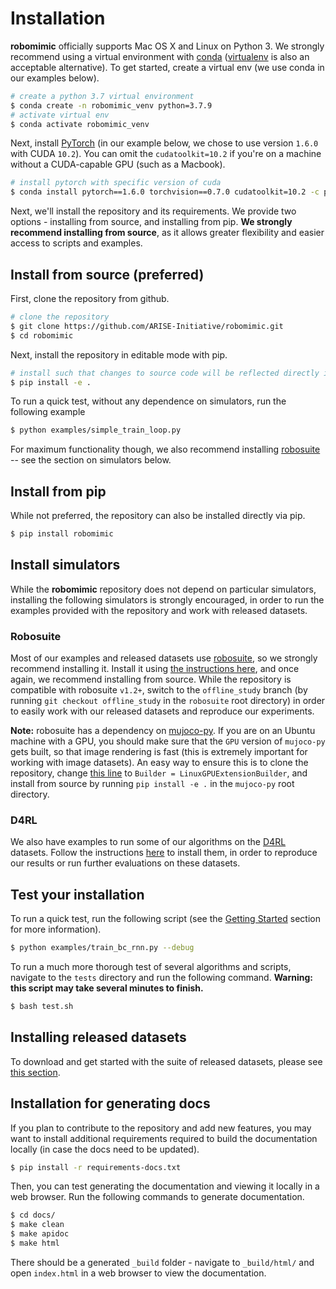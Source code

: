 # Installation

**robomimic** officially supports Mac OS X and Linux on Python 3. We strongly recommend using a virtual environment with [conda](https://www.anaconda.com/products/individual) ([virtualenv](https://virtualenv.pypa.io/en/latest/) is also an acceptable alternative). To get started, create a virtual env (we use conda in our examples below).

```sh
# create a python 3.7 virtual environment
$ conda create -n robomimic_venv python=3.7.9
# activate virtual env
$ conda activate robomimic_venv
```

Next, install [PyTorch](https://pytorch.org/) (in our example below, we chose to use version `1.6.0` with CUDA `10.2`). You can omit the `cudatoolkit=10.2` if you're on a machine without a CUDA-capable GPU (such as a Macbook).

```sh
# install pytorch with specific version of cuda
$ conda install pytorch==1.6.0 torchvision==0.7.0 cudatoolkit=10.2 -c pytorch
```

Next, we'll install the repository and its requirements. We provide two options - installing from source, and installing from pip. **We strongly recommend installing from source**, as it allows greater flexibility and easier access to scripts and examples.

## Install from source (preferred)

First, clone the repository from github.

```sh
# clone the repository
$ git clone https://github.com/ARISE-Initiative/robomimic.git
$ cd robomimic
```

Next, install the repository in editable mode with pip.

```sh
# install such that changes to source code will be reflected directly in the installation
$ pip install -e .
```

To run a quick test, without any dependence on simulators, run the following example

```sh
$ python examples/simple_train_loop.py
```

For maximum functionality though, we also recommend installing [robosuite](https://robosuite.ai/) -- see the section on simulators below.

## Install from pip

While not preferred, the repository can also be installed directly via pip.

```sh
$ pip install robomimic
```

## Install simulators

While the **robomimic** repository does not depend on particular simulators, installing the following simulators is strongly encouraged, in order to run the examples provided with the repository and work with released datasets.

### Robosuite

Most of our examples and released datasets use [robosuite](https://robosuite.ai/), so we strongly recommend installing it. Install it using [the instructions here](https://robosuite.ai/docs/installation.html), and once again, we recommend installing from source. While the repository is compatible with robosuite `v1.2+`, switch to the `offline_study` branch (by running `git checkout offline_study` in the `robosuite` root directory) in order to easily work with our released datasets and reproduce our experiments.

**Note:** robosuite has a dependency on [mujoco-py](https://github.com/openai/mujoco-py). If you are on an Ubuntu machine with a GPU, you should make sure that the `GPU` version of `mujoco-py` gets built, so that image rendering is fast (this is extremely important for working with image datasets). An easy way to ensure this is to clone the repository, change [this line](https://github.com/openai/mujoco-py/blob/4830435a169c1f3e3b5f9b58a7c3d9c39bdf4acb/mujoco_py/builder.py#L74) to `Builder = LinuxGPUExtensionBuilder`, and install from source by running `pip install -e .` in the `mujoco-py` root directory.

### D4RL

We also have examples to run some of our algorithms on the [D4RL](https://arxiv.org/abs/2004.07219) datasets. Follow the instructions [here](https://github.com/rail-berkeley/d4rl) to install them, in order to reproduce our results or run further evaluations on these datasets.

## Test your installation

To run a quick test, run the following script (see the [Getting Started](./quickstart.html#run-a-quick-example) section for more information).

```sh
$ python examples/train_bc_rnn.py --debug
```

To run a much more thorough test of several algorithms and scripts, navigate to the `tests` directory and run the following command. **Warning: this script may take several minutes to finish.**

```sh
$ bash test.sh
```

## Installing released datasets

To download and get started with the suite of released datasets, please see [this section](./results.html#downloading-released-datasets).

## Installation for generating docs

If you plan to contribute to the repository and add new features, you may want to install additional requirements required to build the documentation locally (in case the docs need to be updated).

```sh
$ pip install -r requirements-docs.txt
```

Then, you can test generating the documentation and viewing it locally in a web browser. Run the following commands to generate documentation.

```sh
$ cd docs/
$ make clean
$ make apidoc
$ make html
```

There should be a generated `_build` folder - navigate to `_build/html/` and open `index.html` in a web browser to view the documentation.